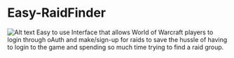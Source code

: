 # Easy-RaidFinder

![Alt text](./public/images/easyLogo.jpg? "Easy Raid-Finder Logo")
Easy to use Interface that allows World of Warcraft players to login through oAuth
and make/sign-up for raids to save the hussle of having to login to the game and
spending so much time trying to find a raid group.
